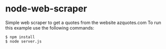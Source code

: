 node-web-scraper
================

Simple web scraper to get a quotes from the website azquotes.com
To run this example use the following commands:

``` shell
$ npm install
$ node server.js
```
